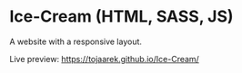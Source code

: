# Ice-Cream  (HTML, SASS, JS)

A website with a responsive layout. 

Live preview: https://tojaarek.github.io/Ice-Cream/


